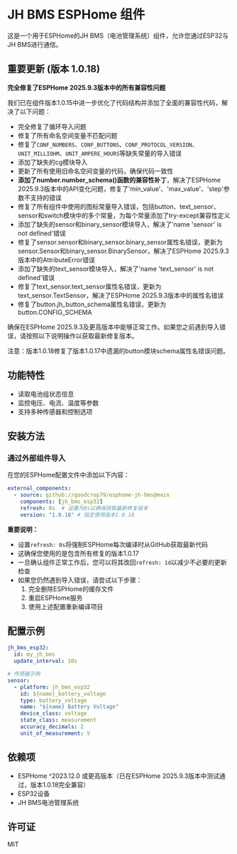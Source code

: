 # JH BMS ESPHome 组件

这是一个用于ESPHome的JH BMS（电池管理系统）组件，允许您通过ESP32与JH BMS进行通信。

## 重要更新 (版本 1.0.18)

**完全修复了ESPHome 2025.9.3版本中的所有兼容性问题**

我们已在组件版本1.0.15中进一步优化了代码结构并添加了全面的兼容性代码，解决了以下问题：
- 完全修复了循环导入问题
- 修复了所有命名空间变量不匹配问题
- 修复了`CONF_NUMBERS`、`CONF_BUTTONS`、`CONF_PROTOCOL_VERSION`、`UNIT_MILLIOHM`、`UNIT_AMPERE_HOURS`等缺失常量的导入错误
- 添加了缺失的cg模块导入
- 更新了所有使用旧命名空间变量的代码，确保代码一致性
- **添加了number.number_schema()函数的兼容性补丁**，解决了ESPHome 2025.9.3版本中的API变化问题，修复了'min_value'、'max_value'、'step'参数不支持的错误
- 修复了所有组件中使用的图标常量导入错误，包括button、text_sensor、sensor和switch模块中的多个常量，为每个常量添加了try-except兼容性定义
- 添加了缺失的sensor和binary_sensor模块导入，解决了'name 'sensor' is not defined'错误
- 修复了sensor.sensor和binary_sensor.binary_sensor属性名错误，更新为sensor.Sensor和binary_sensor.BinarySensor，解决了ESPHome 2025.9.3版本中的AttributeError错误
- 添加了缺失的text_sensor模块导入，解决了'name 'text_sensor' is not defined'错误
- 修复了text_sensor.text_sensor属性名错误，更新为text_sensor.TextSensor，解决了ESPHome 2025.9.3版本中的属性名错误
- 修复了button.jh_button_schema属性名错误，更新为button.CONFIG_SCHEMA

确保在ESPHome 2025.9.3及更高版本中能够正常工作。如果您之前遇到导入错误，请按照以下说明操作以获取最新修复版本。

注意：版本1.0.18修复了版本1.0.17中遗漏的button模块schema属性名错误问题。

## 功能特性
- 读取电池组状态信息
- 监控电压、电流、温度等参数
- 支持多种传感器和控制选项

## 安装方法

### 通过外部组件导入

在您的ESPHome配置文件中添加以下内容：

```yaml
external_components:
  - source: github://goodcrop79/esphome-jh-bms@main
    components: [jh_bms_esp32]
    refresh: 0s  # 设置为0s以确保获取最新修复版本
    version: "1.0.18" # 指定使用版本1.0.18
```

**重要说明：**
- 设置`refresh: 0s`将强制ESPHome每次编译时从GitHub获取最新代码
- 这确保您使用的是包含所有修复的版本1.0.17
- 一旦确认组件正常工作后，您可以将其改回`refresh: 1d`以减少不必要的更新检查
- 如果您仍然遇到导入错误，请尝试以下步骤：
  1. 完全删除ESPHome的缓存文件
  2. 重启ESPHome服务
  3. 使用上述配置重新编译项目

## 配置示例

```yaml
jh_bms_esp32:
  id: my_jh_bms
  update_interval: 10s

# 传感器示例
sensor:
  - platform: jh_bms_esp32
    id: ${name}_battery_voltage
    type: battery_voltage
    name: "${name} Battery Voltage"
    device_class: voltage
    state_class: measurement
    accuracy_decimals: 2
    unit_of_measurement: V
```

## 依赖项
- ESPHome ^2023.12.0 或更高版本（已在ESPHome 2025.9.3版本中测试通过，版本1.0.18完全兼容）
- ESP32设备
- JH BMS电池管理系统

## 许可证
MIT
